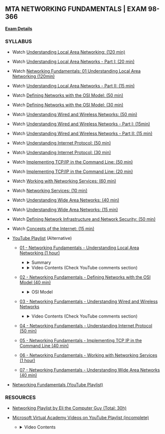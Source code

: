 ## MTA NETWORKING FUNDAMENTALS | EXAM 98-366

**[Exam Details](https://www.microsoft.com/en-us/learning/exam-98-366.aspx)**

### SYLLABUS 

- Watch [Understanding Local Area Networking: (120 min)](https://openedx.microsoft.com/embed_player/block-v1:Microsoft+47062+2018_T3+type@azure_media_services+block@b21bbda834b948808bef5efe342f6964)

- Watch [Understanding Local Area Networks - Part I: (20 min)](https://openedx.microsoft.com/embed_player/block-v1:Microsoft+49627+2018_T3+type@azure_media_services+block@55952cb449224abcaf7114597927f607)

- Watch [Networking Fundamentals: 01 Understanding Local Area Networking (120min)](https://www.youtube.com/watch?v=98ulMj5AFGw)

- Watch [Understanding Local Area Networks - Part II: (15 min)](https://openedx.microsoft.com/embed_player/block-v1:Microsoft+49627+2018_T3+type@azure_media_services+block@7527b59fe8f145a7ade0e65839593421)

- Watch [Defining Networks with the OSI Model: (50 min)](https://openedx.microsoft.com/embed_player/block-v1:Microsoft+47062+2018_T3+type@azure_media_services+block@55f60ccd92f9458e84b3c4d5779e14f3)

- Watch [Defining Networks with the OSI Model: (30 min)](https://openedx.microsoft.com/embed_player/block-v1:Microsoft+49627+2018_T3+type@azure_media_services+block@baf9ef3a9e55459081af2e80e3076059)

- Watch [Understanding Wired and Wireless Networks: (50 min)](https://openedx.microsoft.com/embed_player/block-v1:Microsoft+47062+2018_T3+type@azure_media_services+block@18fccf82a67544d2bef88d2f97bbf2dc)

- Watch [Understanding Wired and Wireless Networks - Part I: (15min)](https://openedx.microsoft.com/embed_player/block-v1:Microsoft+49627+2018_T3+type@azure_media_services+block@8b03a5a7cb7b4229b9ad0cadf73dc958)

- Watch [Understanding Wired and Wireless Networks - Part II: (15 min)](https://openedx.microsoft.com/embed_player/block-v1:Microsoft+49627+2018_T3+type@azure_media_services+block@076a3dc004d9423fadc8b95e98529f2e)

- Watch [Understanding Internet Protocol: (50 min)](https://openedx.microsoft.com/embed_player/block-v1:Microsoft+47062+2018_T3+type@azure_media_services+block@12973c084816482eaccee8298c29c758)

- Watch [Understanding Internet Protocol: (30 min)](https://openedx.microsoft.com/embed_player/block-v1:Microsoft+49627+2018_T3+type@azure_media_services+block@4549a96870e24fa1b32e995c749eaa75)

- Watch [Implementing TCP/IP in the Command Line: (50 min)](https://openedx.microsoft.com/embed_player/block-v1:Microsoft+47062+2018_T3+type@azure_media_services+block@e2a1d0c79c5440da9ef381dda79f4b9c)

- Watch [Implementing TCP/IP in the Command Line: (20 min)](https://openedx.microsoft.com/embed_player/block-v1:Microsoft+49627+2018_T3+type@azure_media_services+block@1d014193f37340a29b7a6f0e67757fae)

- Watch [Working with Networking Services: (60 min)](https://openedx.microsoft.com/embed_player/block-v1:Microsoft+47062+2018_T3+type@azure_media_services+block@7ca9d1861b7e4f81a24e716a776ed4d3)

- Watch [Networking Services: (10 min)](https://openedx.microsoft.com/embed_player/block-v1:Microsoft+49627+2018_T3+type@azure_media_services+block@2a99df33fa714696a56d8f1f8dd120ea)

- Watch [Understanding Wide Area Networks: (40 min)](https://openedx.microsoft.com/embed_player/block-v1:Microsoft+47062+2018_T3+type@azure_media_services+block@e7c8d5fd619d48d187b2febbb2863c4e)

- Watch [Understanding Wide Area Networks: (15 min)](https://openedx.microsoft.com/embed_player/block-v1:Microsoft+49627+2018_T3+type@azure_media_services+block@8d7efd18951d4e8ebb11127e3e48c346)

- Watch [Defining Network Infrastructure and Network Security: (50 min)](https://openedx.microsoft.com/embed_player/block-v1:Microsoft+47062+2018_T3+type@azure_media_services+block@8b896d6c4a87482383336e847ff821cb)

- Watch [Concepts of the Internet: (15 min)](https://openedx.microsoft.com/embed_player/block-v1:Microsoft+49627+2018_T3+type@azure_media_services+block@423932c743b2468e96007ff542a41aa4)

- [YouTube Playlist](https://www.youtube.com/playlist?list=PLIoX3-mcY80giUxyJqOCgYDJMt3LVRDNm) (Alternative)
  - [01 - Networking Fundamentals - Understanding Local Area Networking (1 hour)](https://www.youtube.com/watch?v=t9TmvFvYfWw&list=PLIoX3-mcY80giUxyJqOCgYDJMt3LVRDNm&index=2&t=0s)

    - <details>
      <summary>Summary</summary>
      <p>Understand local area networks (LANs), including but not limited to LAN elements, design, perimeter networks, IP addressing, and LAN types</p>
      <p>Understand network topologies and access methods, including topologies such as star, mesh, and ring; Ethernet architecture; and the client-server and peer-to-peer networking models</p>
    </details>

    - <details>
      <summary>Video Contents (Check YouTube comments section)</summary>
        <ul>
          <li>1:25: Objectives</li>
          <li>2:52: Network components and Terminology</li>
          <li>5:27: LAN</li>
          <li>8:10: Networks</li>
          <li>10:58: Network Documentation</li>
          <li>11:48: Hub</li>
          <li>13:50: Switch</li>
          <li>17:25: Router</li>
          <li>20:15: Network Adapter & RJ45 Patch Cable</li>
          <li>23:32: WAP</li>
          <li>25:03: Demo</li>
          <li>28:25: Serial Data Transfer</li>
          <li>29:02: Data Transfer Rate</li>
          <li>31:20: IP Address</li>
          <li>35:10: LAN Example</li>
          <li>38:14: Virtual LAN</li>
          <li>41:06: Network Topologies</li>
          <li>46:35: Star topology</li>
          <li>46:58: Mesh topology</li>
          <li>47:38: Ring topology</li>
          <li>48:16: Token Ring topology</li>
          <li>49:10: Ethernet</li>
          <li>50:20: Frames</li>
          <li>52:42: Centralized Computing</li>
          <li>54:43: Client/Server Model</li>
          <li>55:22: Peer-to-Peer networking</li>
          <li>56:11: Distributed Computing</li>
          <li>57:11: Remote Desktop Services and Remote Sessions</li>
          <li>1:01:22: Client and Server Operating Systems</li>
          <li>1:01:46: P2P</li>
          <li>1:03:57: Summery</li>
        </ul>
    </details>

  - [02 - Networking Fundamentals - Defining Networks with the OSI Model (40 min)](https://www.youtube.com/watch?v=HOl6gKO5QcY&list=PLIoX3-mcY80giUxyJqOCgYDJMt3LVRDNm&index=3&t=0s)

    - <details>
      <summary>OSI Model</summary>
      <li><a href="https://www.youtube.com/watch?v=eKHCH6rw0As">OSI Reference Model (50 min)</a></li>
      <li><a href="https://www.wikiwand.com/en/OSI_model">OSI Model (Wikipedia)</a></li>
      <li><a href="https://www.tutorialspoint.com/OSI-vs-TCP-IP-Reference-Model">OSI vs. TCP/IP Reference Model</a></li>
    </details>

  - [03 - Networking Fundamentals - Understanding Wired and Wireless Networks](https://www.youtube.com/watch?v=i25aRHLnZTs&list=PLIoX3-mcY80giUxyJqOCgYDJMt3LVRDNm&index=4&t=0s)

    - <details>
      <summary>Video Contents (Check YouTube comments section)</summary>
      <ul>
        <li>0:35: Objectives</li>
        <li>0:46: Twisted-Pair Cable</li>
        <li>2:32: Twisted Pair Categories</li>
        <li>3:02: Tools for Twisted Pair Cables</li>
        <li>6:43: Types of Patch Cables</li>
        <li>8:29: MDI and MDI-X Ports</li>
        <li>9:46: Patch Panel and RJ45 Wall Jack</li>
        <li>11:44: Tools</li>
        <li>13:21: Attenuation</li>
        <li>15:05: Interference</li>
        <li>16:55: Electromagnetic Interference (EMI)</li>
        <li>18:56: Radio Frequency Interference (RFI)</li>
        <li>19:26: Crosstalk</li>
        <li>21:01: Shielded Twisted-Pair (STP) Cables</li>
        <li>22:09: Plenum-Rated</li>
        <li>23:10: Fiber Optic Cable</li>
        <li>26:27: Fiber Optic Cable Standards</li>
        <li>28:46: Wireless Networks</li>
        <li>29:55: Wireless Network Adapters</li>
        <li>31:14: Wireless Access Point (WAP)</li>
        <li>32:24: Wireless Modes</li>
        <li>33:42: Wireless LAN (WLAN)</li>
        <li>34:55: Wireless Repeater & Wireless Bridge</li>
        <li>36:50: WLAN Standards</li>
        <li>38:11: Wireless Encryption Options</li>
        <li>40:30: Service Set Identifier (SSI)</li>
        <li>42:48: Wireless Settings</li>
        <li>44:26: Summary</li>
        <li>45:02: Additional Resources & Next Steps</li>      
      </ul>
    </details>

  - [04 - Networking Fundamentals - Understanding Internet Protocol (50 min)](https://www.youtube.com/watch?v=EkP4Ap_QQHc&list=PLIoX3-mcY80giUxyJqOCgYDJMt3LVRDNm&index=5&t=0s)
  - [05 - Networking Fundamentals - Implementing TCP IP in the Command Line (40 min)](https://www.youtube.com/watch?v=xsU7wM1oitE&list=PLIoX3-mcY80giUxyJqOCgYDJMt3LVRDNm&index=6&t=0s)
  - [06 - Networking Fundamentals - Working with Networking Services (1 hour)](https://www.youtube.com/watch?v=H3pe95b-6wQ&list=PLIoX3-mcY80giUxyJqOCgYDJMt3LVRDNm&index=7&t=0s)
  - [07 - Networking Fundamentals - Understanding Wide Area Networks (40 min)](https://www.youtube.com/watch?v=r7n1xrcImDI&list=PLIoX3-mcY80giUxyJqOCgYDJMt3LVRDNm&index=8&t=0s)

- [Networking Fundamentals (YouTube Playlist)](https://www.youtube.com/watch?v=98ulMj5AFGw&list=PLc5CkqRjW1BRDbKdL4Y9juQwy16erQkBF)

### RESOURCES


- [Networking Playlist by Eli the Computer Guy (Total: 30h)](https://www.youtube.com/playlist?list=PLF360ED1082F6F2A5)

- [Microsoft Virtual Academy Videos on YouTube Playlist (incomplete)](https://www.youtube.com/watch?v=t9TmvFvYfWw&list=PLg6YGn11pVACTkMzMp1SvGvyVgFthJcLv)
    - <details>
        <summary>Video Contents</summary>
        <ul>
        <li><a href="https://www.youtube.com/watch?v=t9TmvFvYfWw&amp;list=PLg6YGn11pVACTkMzMp1SvGvyVgFthJcLv&amp;t=85s">Objectives</a></li>
        <li><a href="https://www.youtube.com/watch?v=t9TmvFvYfWw&amp;list=PLg6YGn11pVACTkMzMp1SvGvyVgFthJcLv&amp;t=172s">Network components and Terminology</a></li>
        <li><a href="https://www.youtube.com/watch?v=t9TmvFvYfWw&amp;list=PLg6YGn11pVACTkMzMp1SvGvyVgFthJcLv&amp;t=327s">LAN</a></li>
        <li><a href="https://www.youtube.com/watch?v=t9TmvFvYfWw&amp;list=PLg6YGn11pVACTkMzMp1SvGvyVgFthJcLv&amp;t=490s">Networks</a></li>
        <li><a href="https://www.youtube.com/watch?v=t9TmvFvYfWw&amp;list=PLg6YGn11pVACTkMzMp1SvGvyVgFthJcLv&amp;t=658s">Network Documentation</a></li>
        <li><a href="https://www.youtube.com/watch?v=t9TmvFvYfWw&amp;list=PLg6YGn11pVACTkMzMp1SvGvyVgFthJcLv&amp;t=708s">Hub</a></li>
        <li><a href="https://www.youtube.com/watch?v=t9TmvFvYfWw&amp;list=PLg6YGn11pVACTkMzMp1SvGvyVgFthJcLv&amp;t=830s">Switch</a></li>
        <li><a href="https://www.youtube.com/watch?v=t9TmvFvYfWw&amp;list=PLg6YGn11pVACTkMzMp1SvGvyVgFthJcLv&amp;t=1045s">Router</a></li>
        <li><a href="https://www.youtube.com/watch?v=t9TmvFvYfWw&amp;list=PLg6YGn11pVACTkMzMp1SvGvyVgFthJcLv&amp;t=1215s">Network Adapter &amp; RJ45 Patch Cable</a></li>
        <li><a href="https://www.youtube.com/watch?v=t9TmvFvYfWw&amp;list=PLg6YGn11pVACTkMzMp1SvGvyVgFthJcLv&amp;t=1412s">WAP</a></li>
        <li><a href="https://www.youtube.com/watch?v=t9TmvFvYfWw&amp;list=PLg6YGn11pVACTkMzMp1SvGvyVgFthJcLv&amp;t=1503s">Demo</a></li>
        <li><a href="https://www.youtube.com/watch?v=t9TmvFvYfWw&amp;list=PLg6YGn11pVACTkMzMp1SvGvyVgFthJcLv&amp;t=1705s">Serial Data Transfer</a></li>
        <li><a href="https://www.youtube.com/watch?v=t9TmvFvYfWw&amp;list=PLg6YGn11pVACTkMzMp1SvGvyVgFthJcLv&amp;t=1742s">Data Transfer Rate</a></li>
        <li><a href="https://www.youtube.com/watch?v=t9TmvFvYfWw&amp;list=PLg6YGn11pVACTkMzMp1SvGvyVgFthJcLv&amp;t=1880s">IP Address</a></li>
        <li><a href="https://www.youtube.com/watch?v=t9TmvFvYfWw&amp;list=PLg6YGn11pVACTkMzMp1SvGvyVgFthJcLv&amp;t=2110s">LAN Example</a></li>
        <li><a href="https://www.youtube.com/watch?v=t9TmvFvYfWw&amp;list=PLg6YGn11pVACTkMzMp1SvGvyVgFthJcLv&amp;t=2294s">Virtual LAN</a></li>
        <li><a href="https://www.youtube.com/watch?v=t9TmvFvYfWw&amp;list=PLg6YGn11pVACTkMzMp1SvGvyVgFthJcLv&amp;t=2466s">Network Topologies</a></li>
        <li><a href="https://www.youtube.com/watch?v=t9TmvFvYfWw&amp;list=PLg6YGn11pVACTkMzMp1SvGvyVgFthJcLv&amp;t=2795s">Star topology</a></li>
        <li><a href="https://www.youtube.com/watch?v=t9TmvFvYfWw&amp;list=PLg6YGn11pVACTkMzMp1SvGvyVgFthJcLv&amp;t=2818s">Mesh topology</a></li>
        <li><a href="https://www.youtube.com/watch?v=t9TmvFvYfWw&amp;list=PLg6YGn11pVACTkMzMp1SvGvyVgFthJcLv&amp;t=2858s">Ring topology</a></li>
        <li><a href="https://www.youtube.com/watch?v=t9TmvFvYfWw&amp;list=PLg6YGn11pVACTkMzMp1SvGvyVgFthJcLv&amp;t=2896s">Token Ring topology</a></li>
        <li><a href="https://www.youtube.com/watch?v=t9TmvFvYfWw&amp;list=PLg6YGn11pVACTkMzMp1SvGvyVgFthJcLv&amp;t=2950s">Ethernet</a></li>
        <li><a href="https://www.youtube.com/watch?v=t9TmvFvYfWw&amp;list=PLg6YGn11pVACTkMzMp1SvGvyVgFthJcLv&amp;t=3020s">Frames</a></li>
        <li><a href="https://www.youtube.com/watch?v=t9TmvFvYfWw&amp;list=PLg6YGn11pVACTkMzMp1SvGvyVgFthJcLv&amp;t=3162s">Centralized Computing</a></li>
        <li><a href="https://www.youtube.com/watch?v=t9TmvFvYfWw&amp;list=PLg6YGn11pVACTkMzMp1SvGvyVgFthJcLv&amp;t=3283s">Client/Server Model</a></li>
        <li><a href="https://www.youtube.com/watch?v=t9TmvFvYfWw&amp;list=PLg6YGn11pVACTkMzMp1SvGvyVgFthJcLv&amp;t=3322s">Peer-to-Peer networking</a></li>
        <li><a href="https://www.youtube.com/watch?v=t9TmvFvYfWw&amp;list=PLg6YGn11pVACTkMzMp1SvGvyVgFthJcLv&amp;t=3371s">Distributed Computing</a></li>
        <li><a href="https://www.youtube.com/watch?v=t9TmvFvYfWw&amp;list=PLg6YGn11pVACTkMzMp1SvGvyVgFthJcLv&amp;t=3431s">Remote Desktop Services and Remote Sessions</a></li>
        <li><a href="https://www.youtube.com/watch?v=t9TmvFvYfWw&amp;list=PLg6YGn11pVACTkMzMp1SvGvyVgFthJcLv&amp;t=3682s">Client and Server Operating Systems</a></li>
        <li><a href="https://www.youtube.com/watch?v=t9TmvFvYfWw&amp;list=PLg6YGn11pVACTkMzMp1SvGvyVgFthJcLv&amp;t=3706s">P2P</a></li>
        <li><a href="https://www.youtube.com/watch?v=t9TmvFvYfWw&amp;list=PLg6YGn11pVACTkMzMp1SvGvyVgFthJcLv&amp;t=3837s">Summary</a></li>
        </ul>  
      </details>

